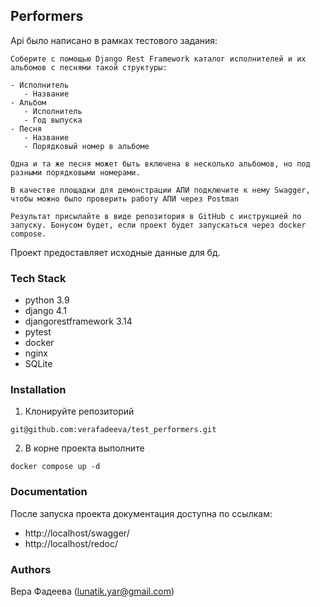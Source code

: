 ## Performers

Api было написано в рамках тестового задания:

```
Соберите с помощью Django Rest Framework каталог исполнителей и их альбомов с песнями такой структуры:

- Исполнитель
   - Название
- Альбом
   - Исполнитель
   - Год выпуска
- Песня
   - Название
   - Порядковый номер в альбоме

Одна и та же песня может быть включена в несколько альбомов, но под разными порядковыми номерами.

В качестве площадки для демонстрации АПИ подключите к нему Swagger, чтобы можно было проверить работу АПИ через Postman

Результат присылайте в виде репозитория в GitHub с инструкцией по запуску. Бонусом будет, если проект будет запускаться через docker compose.
```

Проект предоставляет исходные данные для бд.

### Tech Stack
- python 3.9
- django 4.1
- djangorestframework 3.14
- pytest
- docker
- nginx
- SQLite

### Installation

1. Клонируйте репозиторий

```
git@github.com:verafadeeva/test_performers.git
```
2. В корне проекта выполните

```
docker compose up -d
```

### Documentation

После запуска проекта документация доступна по ссылкам:
- http://localhost/swagger/
- http://localhost/redoc/

### Authors

Вера Фадеева (lunatik.yar@gmail.com)